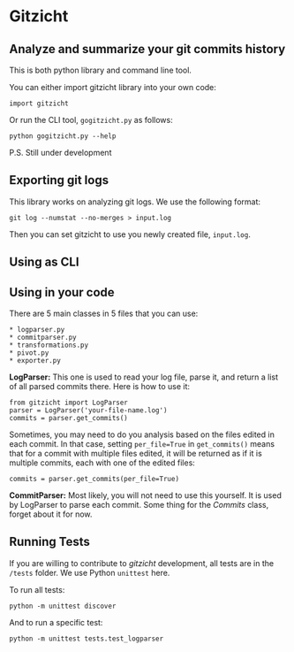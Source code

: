 Gitzicht
=========

Analyze and summarize your git commits history
----------------------------------------------

This is both python library and command line tool. 

You can either import gitzicht library into your own code:

    import gitzicht

Or run the CLI tool, `gogitzicht.py` as follows:

    python gogitzicht.py --help


P.S. Still under development

Exporting git logs
-------------------

This library works on analyzing git logs. We use the following format:

    git log --numstat --no-merges > input.log

Then you can set gitzicht to use you newly created file, `input.log`. 

Using as CLI
-------------

Using in your code
-------------------

There are 5 main classes in 5 files that you can use:

    * logparser.py
    * commitparser.py
    * transformations.py
    * pivot.py
    * exporter.py

**LogParser:** This one is used to read your log file, parse it, and return a list of all parsed commits there. Here is how to use it:

    from gitzicht import LogParser
    parser = LogParser('your-file-name.log')
    commits = parser.get_commits()

Sometimes, you may need to do you analysis based on the files edited in each commit. In that case, setting `per_file=True` in `get_commits()` means that for a commit with multiple files edited, it will be returned as if it is multiple commits, each with one of the edited files:

    commits = parser.get_commits(per_file=True)


**CommitParser:** Most likely, you will not need to use this yourself. It is used by LogParser to parse each commit. Some thing for the *Commits* class, forget about it for now.


Running Tests
--------------

If you are willing to contribute to _gitzicht_ development, all tests are in the `/tests` folder. We use Python `unittest` here. 

To run all tests:

    python -m unittest discover

And to run a specific test:

    python -m unittest tests.test_logparser

